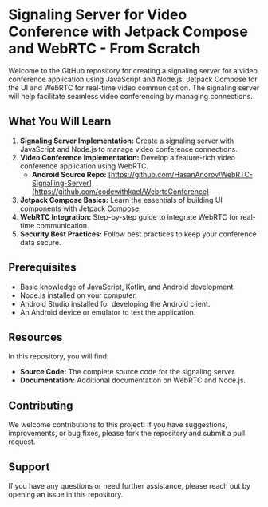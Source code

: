 # Signaling Server for Video Conference with Jetpack Compose and WebRTC - From Scratch

Welcome to the GitHub repository for creating a signaling server for a video conference application using JavaScript and Node.js. Jetpack Compose for the UI and WebRTC for real-time video communication. The signaling server will help facilitate seamless video conferencing by managing connections.


## What You Will Learn
1. **Signaling Server Implementation:** Create a signaling server with JavaScript and Node.js to manage video conference connections.
2. **Video Conference Implementation:** Develop a feature-rich video conference application using WebRTC.
   - **Android Source Repo:** [https://github.com/HasanAnorov/WebRTC-Signalling-Server](https://github.com/codewithkael/WebrtcConference)
3. **Jetpack Compose Basics:** Learn the essentials of building UI components with Jetpack Compose.
4. **WebRTC Integration:** Step-by-step guide to integrate WebRTC for real-time communication.
5. **Security Best Practices:** Follow best practices to keep your conference data secure.

## Prerequisites
- Basic knowledge of JavaScript, Kotlin, and Android development.
- Node.js installed on your computer.
- Android Studio installed for developing the Android client.
- An Android device or emulator to test the application.

## Resources
In this repository, you will find:
- **Source Code:** The complete source code for the signaling server.
- **Documentation:** Additional documentation on WebRTC and Node.js.

## Contributing
We welcome contributions to this project! If you have suggestions, improvements, or bug fixes, please fork the repository and submit a pull request.

## Support
If you have any questions or need further assistance, please reach out by opening an issue in this repository.
